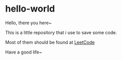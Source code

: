 # hello-world
Hello, there you here~ 

This is a little repository that i use to save some code.

Most of them should be found at [LeetCode](www.leetcode.com)

Have a good life~
